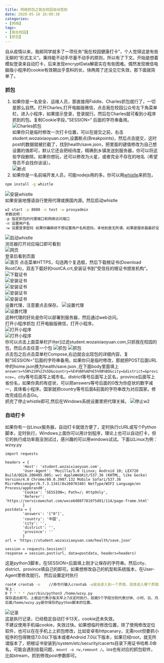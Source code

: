 ```yaml
---
title: 网络抓包之我在校园自动签到
date: 2020-05-16 16:09:38
categories:
- [网络]
tags:
- [我在校园]
- [抓包]
---
```


自从疫情以来，我邮同学就多了一项任务“我在校园健康打卡”，个人觉得这是有些无聊的“形式主义“。秉持能不动手尽量不动手的原则，所以有了下文。开始是想着模拟登录来自动打卡，后来发现encryptData解密实在有些困难。偶然发现微信电脑版小程序的cookie有效期出乎意料的长，快两周了还没见它失效，那下面就简单了。  
### 抓包  
1. 如果你是一名安全、运维人员，那直接用Fiddle、Charles抓包就行了，一切是那么自然。打开Charles,打开电脑版微信，点击我在校园公众号左下角菜单栏，进入小程序，如果提示登录，登录就行。然后在Charles就可看到小程序抓到的包。复制Cookie字段，”SESSION=“ 后面的字符串备用。 
![Charles抓包](/images/20200516154710.png)  
如果你只是临时修改一次打卡位置，可以在提交之前，右击student.wozaixiaoyuan.com,设置断点(Breakpoints)，然后点击提交，这时post的数据就被拦截了，找到health/save.json，把里面的键值修改为自己想设置的值即可，默认它还会把经纬度，精确到乡镇发送到服务器，你可以将这些字段删除。如果你想玩，还可以修改为火星，或者完全不存在的地名（希望导员不会找你谈话）。  
![断点](/images/20200516154849.png)  
2. 如果你是一名前端开发人员，可能nodejs用的多。你可以用[whistle](https://github.com/avwo/whistle/blob/master/README-zh_CN.md)来抓包，  
```Bash  
npm install -g whistle  
```
![安装whistle](/images/20200516143534.png)  
如果安装地慢请自行使用代理或换国内源。然后启动whistle  
```Bash 
w2 start -p 8080 -n test -w proxyadmin  
参数说明：
-p 指定抓包的代理端口和网络访问端口  
-n 设置用户名  
-w 设置登录密码 如果你嫌麻烦不想设置用户名和密码，本地到是无所谓，如果是服务器最好设置。
```
![启动whistle](/images/20200516144437.png)   
浏览器打开对应端口即可看到  
![网页](/images/20200516144506.png)  
登录后看到页面  
![首页](/images/20200516145057.png) 
点击菜单HTTPS，勾选两个复选框，然后下载根证书(Download RootCA)，双击下载好的rootCA.crt,安装证书到”受信任的根证书颁发机构“。  
![下载证书](/images/20200516152614.png)  
![安装证书](/images/20200516152759.png)  
![安装证书](/images/20200516152817.png)  
![安装证书](/images/20200516152840.png)  
![安装证书](/images/20200516152913.png)  
设置代理，注意要点击保存。
![设置代理](/images/20200516153012.png)  
![设置代理](/images/20200516153126.png)  
这种代理的好处是你可以部署到服务器，然后通过web访问。  
打开小程序抓包 
打开电脑版微信，打开小程序。  
![打开小程序](/images/20200516153303.png)  
![打开小程序](/images/20200516153716.png)  
你可以点击上面菜单栏[Filter]过滤student.wozaixiaoyuan.com,只抓我在校园的包，然后点击任意一个包 
![抓包](/images/20200516153744.png)
![抓包](/images/20200516154059.png)  
点击包之后点击菜单栏Compose,右边就会出现包的详细内容，复制"SESSION="后面的字符串备用。如果你只是临时修改，那就把POST后面URL中的home.json换为health/save.json ,在下面body里面填上`answers=%5B%220%22%5D&country=%E4%B8%AD%E5%9B%BD&city=&district=&province=`，city等号后面写上城市名，district等号后面写上区名，province后面写上省份名，如果你真的有症状，可以把answers等号后面的0改为你症状的数字减一，具体看小程序。国家就把country等号后面&前面的字符串改为对应国家。修改完成后点击Go。  
抓完了停止whistle即可,然后在Windows系统设置里把代理关掉。
![停止w2](/images/20200516154359.png)  
### 自动打卡 
如果你有一台Linux服务器，自动打卡就很方便了，定时执行cURL或写个Python脚本，定时执行，Windows上面你可以用计划程序，理论上也可以自动打卡，但它的执行成功率我没测试过，感兴趣的可以用windows试试。下面以Linux为例：  
wzxy.py  
```Python3
import requests

headers = {
        'Host': 'student.wozaixiaoyuan.com',
        'User-Agent': 'Mozilla/5.0 (Linux; Android 10; LEX720 Build/QQ2A.200405.005; wv) AppleWebKit/537.36 (KHTML, like Gecko) Version/4.0 Chrome/80.0.3987.132 Mobile Safari/537.36 MicroMessenger/6.7.3.1341(0x26070340) NetType/WIFI Language/en Process/appbrand0',
        'Cookie': 'SESSION=; Path=/; HttpOnly',
        'Referer': 'https://servicewechat.com/wxce6d08f781975d91/114/page-frame.html'
        }
postdata = {
        'answers': '["0"]',
        'country': '中国',
        'city': '',
        'district': '',
        'province': ''
        }
url = 'https://student.wozaixiaoyuan.com/health/save.json'

session = requests.Session()
response = session.post(url, data=postdata, headers=headers)

```

这是python3脚本，在SESSION=后面填上刚才让保存的字符串。然后city、district、province填自己的即可。如果想修改自己的机型和系统版本，在User-Agent里修改就行。 
然后设置定时执行  

```Bash
root# crontab -e    //命令行输入crontab -e就会进入到一个界面，具体进入哪个界面和你设置有关，你设置的vim编辑器进入的就是vim，设置的nano就是nano。  
写上：
0 7 * * * /usr/bin/python3 /home/wzxy.py  
保存退出即可。上面这行表示每天早上7点定时执行，前面5个字段分别代表分钟、小时、日、月、周。
后面/home/wzxy.py是你保存的python脚本的位置。
```

![记录](/images/20200516155643.png)  
这是执行记录，已经稳定自动打卡13天，cookie还未失效。  
不建议使用手机端cookie，失效过快。如果想临时修改位置，除了使用修改定位软件，也可以在在手机上上抓包修改，比如安卓有httpcanary，无需root但要抓小程序的包得微信7.0.0以下版本或者Android 7.0以下版本，如果已经root，就无所谓版本了，把根证书安装到/system/etc/security/cacerts目录下用证书哈希.0命名，可能会遇到挂载问题，`mount -o rw,remount /`。ios也有对应的抓包软件，比如stream，抓到修改post参数即可。
